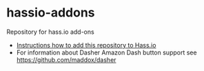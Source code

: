 # hassio-addons
Repository for hass.io add-ons

 - [Instructions how to add this repository to Hass.io](https://home-assistant.io/hassio/installing_third_party_addons/)
 - For information about Dasher Amazon Dash button support see https://github.com/maddox/dasher